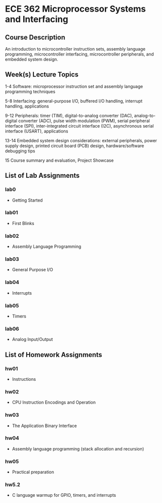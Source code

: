 # ECE 362 Microprocessor Systems and Interfacing
## Course Description
An introduction to microcontroller instruction sets, assembly language programming, microcontroller interfacing, microcontroller peripherals, and embedded system design.

## Week(s) Lecture Topics
1-4 Software: microprocessor instruction set and assembly language programming techniques

5-8 Interfacing: general-purpose I/O, buffered I/O handling, interrupt handling, applications

9-12 Peripherals: timer (TIM), digital-to-analog converter (DAC), analog-to-digital converter (ADC), pulse width modulation (PWM), serial peripheral interface (SPI), inter-integrated circuit interface (I2C),
asynchronous serial interface (USART), applications

13-14 Embedded system design considerations: external peripherals, power supply design, printed
circuit board (PCB) design, hardware/software debugging tips

15 Course summary and evaluation, Project Showcase

## List of Lab Assignments
### lab0
- Getting Started
### lab01
- First Blinks
### lab02
- Assembly Language Programming
### lab03
- General Purpose I/O
### lab04
- Interrupts
### lab05
- Timers
### lab06
- Analog Input/Output

## List of Homework Assignments
### hw01
- Instructions  
### hw02
- CPU Instruction Encodings and Operation  
### hw03
- The Application Binary Interface  
### hw04
- Assembly language programming (stack allocation and recursion)  
### hw05
- Practical preparation  
### hw5.2
- C language warmup for GPIO, timers, and interrupts
